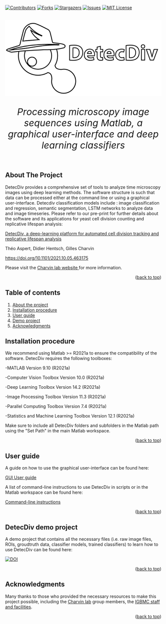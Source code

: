 <div id="top"></div>

<!-- PROJECT SHIELDS -->
[![Contributors][contributors-shield]][contributors-url]
[![Forks][forks-shield]][forks-url]
[![Stargazers][stars-shield]][stars-url]
[![Issues][issues-shield]][issues-url]
[![MIT License][license-shield]][license-url]


<!-- PROJECT LOGO -->
<br />
<div align="center">
  <a href="https://github.com/gcharvin/DetecDiv">
    <img src="Tutorial/detecDiv_logo-01.png" alt="Logo">
  </a>
  <p align="center" style="font-size:30px">
    <i> Processing microscopy image sequences using Matlab, a graphical user-interface and deep learning classifiers </i>
    <br />
    <br />
  </p> 
</div>


<!-- ABOUT THE PROJECT -->
<div id="about"></div>

## About The Project ##


DetecDiv provides a comprehensive set of tools to analyze time microscopy images using deep learning methods. The software structure is such that data can be processed either at the command line or using a graphical user-interface. Detecdiv classification models include : image classification and regression, semantic segmentation, LSTM networks to analyze data and image timeseries. Please refer to our pre-print for further details about the software and its applications for yeast cell division counting and replicative lifespan analysis: 
    
<a href="https://www.biorxiv.org/content/10.1101/2021.10.05.463175v2">
   DetecDiv, a deep-learning platform for automated cell division tracking and replicative lifespan analysis
  </a>
    
   Théo Aspert, Didier Hentsch, Gilles Charvin
    
   <a href="https://www.biorxiv.org/content/10.1101/2021.10.05.463175v2"> https://doi.org/10.1101/2021.10.05.463175  </a>
  
  
 Please visit the <a href="https://charvin.igbmc.science"> Charvin lab website </a> for more information. 
  
    
<p align="right">(<a href="#top">back to top</a>)</p>


<div id="installation"></div>

## Table of contents

<!-- TABLE OF CONTENTS -->

 <!-- <summary>Table of Contents</summary> -->
  <ol>
    <li><a href="#about">About the project</a></li>
    <li><a href="#installation">Installation procedure</a></li>
    <li><a href="#gui">User guide</a></li>
    <li><a href="#demo">Demo project</a></li>
    <li><a href="#thanks">Acknowledgments</a></li>
  </ol>


## Installation procedure

We recommend using Matlab >= R2021a to ensure the compatibility of the software. DetecDiv requires the following toolboxes: 

-MATLAB                                                Version 9.10        (R2021a)

-Computer Vision Toolbox                               Version 10.0        (R2021a)

-Deep Learning Toolbox                                 Version 14.2        (R2021a)

-Image Processing Toolbox                              Version 11.3        (R2021a)

-Parallel Computing Toolbox                            Version 7.4         (R2021a)

-Statistics and Machine Learning Toolbox               Version 12.1        (R2021a)

Make sure to include all DetecDiv folders and subfolders in the Matlab path using the "Set Path" in the main Matlab workspace.

<p align="right">(<a href="#top">back to top</a>)</p>

<div id="gui"></div>

## User guide ##

A guide on how to use the graphical user-interface can be found here: 

 <a href="https://github.com/gcharvin/DetecDiv/blob/master/Tutorial/GUI_tutorial.md">GUI User guide</a>
 
A list of command-line instructions to use DetecDiv in scripts or in the Matlab workspace can be found here: 

 <a href="https://github.com/gcharvin/DetecDiv/blob/master/Tutorial/commandline_tutorial.md">Command-line instructions</a>
 
 <p align="right">(<a href="#top">back to top</a>)</p>
 
 <div id="demo"></div>
 
## DetecDiv demo project ##
 
A demo project that contains all the necessary files (i.e. raw image files, ROIs, groudtruth data, classifier models, trained classifiers) to learn how to use DetecDiv can be found here: 

[![DOI](https://zenodo.org/badge/DOI/10.5281/zenodo.5771536.svg)](https://doi.org/10.5281/zenodo.5771536)

<p align="right">(<a href="#top">back to top</a>)</p>

<div id="thanks"></div>

<!-- ACKNOWLEDGMENTS -->
## Acknowledgments

Many thanks to those who provided the necessary resources to make this project possible, including the <a href="https://charvin.igbmc.science">Charvin lab</a> group members, the <a href="https://www.igbmc.fr">IGBMC staff and facilities</a>. 

<p align="right">(<a href="#top">back to top</a>)</p>
 







<!-- MARKDOWN LINKS & IMAGES -->
<!-- https://www.markdownguide.org/basic-syntax/#reference-style-links -->
[contributors-shield]: https://img.shields.io/github/contributors/gcharvin/DetecDiv
[contributors-url]: https://github.com/gcharvin/DetecDiv/graphs/contributors
[forks-shield]: https://img.shields.io/github/forks/gcharvin/DetecDiv
[forks-url]: https://github.com/gcharvin/DetecDiv/network/members
[stars-shield]: https://img.shields.io/github/stars/gcharvin/DetecDiv
[stars-url]: https://github.com/gcharvin/DetecDiv/stargazers
[issues-shield]: https://img.shields.io/github/issues/gcharvin/DetecDiv
[issues-url]: https://github.com/gcharvin/DetecDiv/issues
[license-shield]: https://img.shields.io/github/license/gcharvin/DetecDiv
[license-url]: https://github.com/gcharvin/DetecDiv/blob/master/LICENSE.txt
[product-screenshot]: images/screenshot.png



